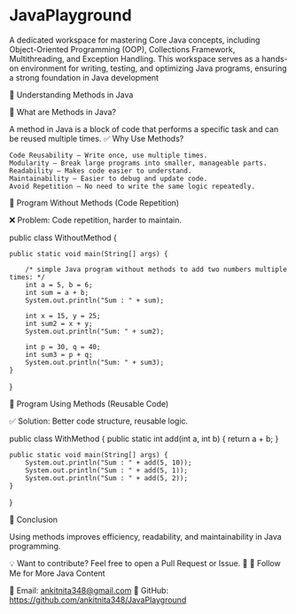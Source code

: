 # JavaPlayground
A dedicated workspace for mastering Core Java concepts, including Object-Oriented Programming (OOP), Collections Framework, Multithreading, and Exception Handling. This workspace serves as a hands-on environment for writing, testing, and optimizing Java programs, ensuring a strong foundation in Java development


📌 Understanding Methods in Java

🚀 What are Methods in Java?

A method in Java is a block of code that performs a specific task and can be reused multiple times.
✅ Why Use Methods?

    Code Reusability – Write once, use multiple times.
    Modularity – Break large programs into smaller, manageable parts.
    Readability – Makes code easier to understand.
    Maintainability – Easier to debug and update code.
    Avoid Repetition – No need to write the same logic repeatedly.

🔹 Program Without Methods (Code Repetition)

❌ Problem: Code repetition, harder to maintain.

public class WithoutMethod {

	public static void main(String[] args) {

		/* simple Java program without methods to add two numbers multiple times: */
		int a = 5, b = 6;
		int sum = a + b;
		System.out.println("Sum : " + sum);

		int x = 15, y = 25;
		int sum2 = x + y;
		System.out.println("Sum: " + sum2);

		int p = 30, q = 40;
		int sum3 = p + q;
		System.out.println("Sum: " + sum3);
	}

}

🔹 Program Using Methods (Reusable Code)

✅ Solution: Better code structure, reusable logic.

public class WithMethod {
	public static int add(int a, int b) {
		return a + b;
	}

	public static void main(String[] args) {
		System.out.println("Sum : " + add(5, 10));
		System.out.println("Sum : " + add(5, 1));
		System.out.println("Sum : " + add(5, 2));
	}

}


📌 Conclusion

Using methods improves efficiency, readability, and maintainability in Java programming.

💡 Want to contribute? Feel free to open a Pull Request or Issue. 🚀
🔗 Follow Me for More Java Content

📧 Email: ankitnita348@gmail.com
🔗 GitHub: https://github.com/ankitnita348/JavaPlayground

